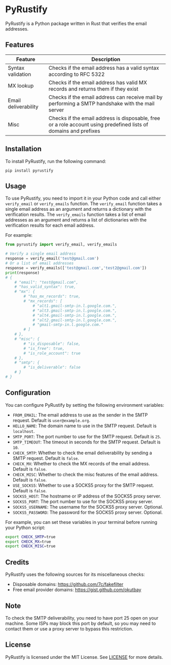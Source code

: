 # PyRustify

PyRustify is a Python package written in Rust that verifies the email addresses.

## Features

| Feature | Description |
|---------|-------------|
| Syntax validation | Checks if the email address has a valid syntax according to RFC 5322 |
| MX lookup | Checks if the email address has valid MX records and returns them if they exist |
| Email deliverability | Checks if the email address can receive mail by performing a SMTP handshake with the mail server |
| Misc | Checks if the email address is disposable, free or a role account using predefined lists of domains and prefixes |

## Installation

To install PyRustify, run the following command:
```
pip install pyrustify
```

## Usage

To use PyRustify, you need to import it in your Python code and call either `verify_email` or `verify_emails` function. The `verify_email` function takes a single email address as an argument and returns a dictionary with the verification results. The `verify_emails` function takes a list of email addresses as an argument and returns a list of dictionaries with the verification results for each email address.

For example:

```python
from pyrustify import verify_email, verify_emails

# Verify a single email address
response = verify_email('test@gmail.com') 
# Or a list of email addresses
response = verify_emails(['test@gmail.com','test2@gmail.com'])
print(response)
# {
    # "email": "test@gmail.com",
    # "has_valid_syntax": true,
    # "mx": {
        # "has_mx_records": true,
        # "mx_records": [
            # "alt1.gmail-smtp-in.l.google.com.",
            # "alt3.gmail-smtp-in.l.google.com.",
            # "alt4.gmail-smtp-in.l.google.com.",
            # "alt2.gmail-smtp-in.l.google.com.",
            # "gmail-smtp-in.l.google.com."
        # ]
    # },
    # "misc": {
        # "is_disposable": false,
        # "is_free": true,
        # "is_role_account": true
    # },
    # "smtp": {
        # "is_deliverable": false
    # }
# }

```

## Configuration

You can configure PyRustify by setting the following environment variables:

- `FROM_EMAIL`: The email address to use as the sender in the SMTP request. Default is `user@example.org`.
- `HELLO_NAME`: The domain name to use in the SMTP request. Default is `localhost`.
- `SMTP_PORT`: The port number to use for the SMTP request. Default is `25`.
- `SMTP_TIMEOUT`: The timeout in seconds for the SMTP request. Default is `10`.
- `CHECK_SMTP`: Whether to check the email deliverability by sending a SMTP request. Default is `false`.
- `CHECK_MX`: Whether to check the MX records of the email address. Default is `false`.
- `CHECK_MISC`: Whether to check the misc features of the email address. Default is `false`.
- `USE_SOCKS5`: Whether to use a SOCKS5 proxy for the SMTP request. Default is `false`.
- `SOCKS5_HOST`: The hostname or IP address of the SOCKS5 proxy server.
- `SOCKS5_PORT`: The port number to use for the SOCKS5 proxy server.
- `SOCKS5_USERNAME`: The username for the SOCKS5 proxy server. Optional.
- `SOCKS5_PASSWORD`: The password for the SOCKS5 proxy server. Optional.



For example, you can set these variables in your terminal before running your Python script:

```bash
export CHECK_SMTP=true
export CHECK_MX=true
export CHECK_MISC=true
```

## Credits

PyRustify uses the following sources for its miscellaneous checks:

- Disposable domains: https://github.com/7c/fakefilter
- Free email provider domains: https://gist.github.com/okutbay

## Note

To check the SMTP deliverability, you need to have port 25 open on your machine. Some ISPs may block this port by default, so you may need to contact them or use a proxy server to bypass this restriction.

## License

PyRustify is licensed under the MIT License. See [LICENSE](LICENSE) for more details.
